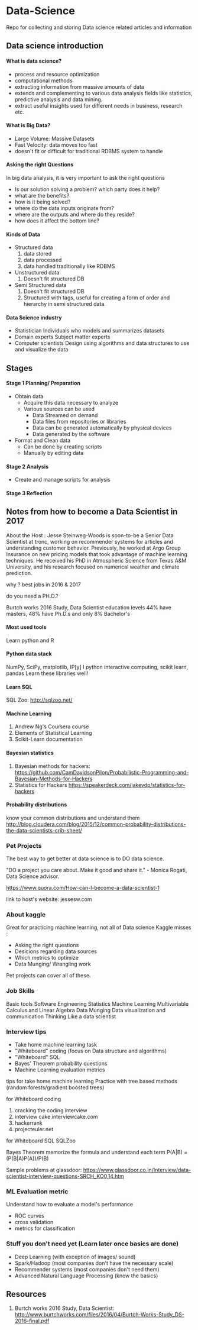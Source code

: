 # Data-Science
Repo for collecting and storing Data science related articles and information

## Data science introduction

#### What is data science?
* process and resource optimization
* computational methods
* extracting information from massive amounts of data
* extends and complementing to various data analysis fields like statistics, predictive analysis and data mining.
* extract useful insights used for different needs in business, research etc.

#### What is Big Data?
* Large Volume: Massive Datasets
* Fast Velocity: data moves too fast
* doesn't fit or difficult for traditional RDBMS system to handle

#### Asking the right Questions
In big data analysis, it is very important to ask the right questions
* Is our solution solving a problem? which party does it help?
* what are the benefits?
* how is it being solved?
* where do the data inputs originate from?
* where are the outputs and where do they reside?
* how does it affect the bottom line?

#### Kinds of Data
* Structured data
  1. data stored
  2. data processed
  3. data handled traditionally like RDBMS
* Unstructured data
  1. Doesn't fit structured DB
* Semi Structured data
  1. Doesn't fit structured DB
  2. Structured with tags, useful for creating a form of order and hierarchy in semi structured data.

#### Data Science industry
* Statistician
 Individuals who models and summarizes datasets
* Domain experts
 Subject matter experts
* Computer scientists
Design using algorithms and data structures to use and visualize the data


## Stages
#### Stage 1 Planning/ Preparation
* Obtain data
  - Acquire this data necessary to analyze
  - Various sources can be used
    * Data Streamed on demand
    * Data files from repositories or libraries
    * Data can be generated automatically by physical devices
    * Data generated by the software
* Format and Clean data
  - Can be done by creating scripts
  - Manually by editing data

#### Stage 2 Analysis
* Create and manage scripts for analysis
#### Stage 3 Reflection



## Notes from how to become a Data Scientist in 2017

About the Host :
Jesse Steinweg-Woods is soon-to-be a Senior Data Scientist at tronc, working on recommender systems for articles and understanding customer behavior. Previously, he worked at Argo Group Insurance on new pricing models that took advantage of machine learning techniques. He received his PhD in Atmospheric Science from Texas A&M University, and his research focused on numerical weather and climate prediction.

why ?
best jobs in 2016 & 2017

do you need a PH.D.?

Burtch works 2016 Study, Data Scientist education levels
44% have masters, 48% have Ph.D.s and only 8% Bachelor's

#### Most used tools
Learn python and R

#### Python data stack
NumPy, SciPy, matplotlib, IP[y] I python interactive computing, scikit learn, pandas
Learn these libraries well!

#### Learn SQL
SQL Zoo: http://sqlzoo.net/

#### Machine Learning
1. Andrew Ng's Coursera course
2. Elements of Statistical Learning
3. Scikit-Learn documentation
#### Bayesian statistics
1. Bayesian methods for hackers:
https://github.com/CamDavidsonPilon/Probabilistic-Programming-and-Bayesian-Methods-for-Hackers
2. Statistics for Hackers
https://speakerdeck.com/jakevdp/statistics-for-hackers

#### Probability distributions
know your common distributions and understand them
http://blog.cloudera.com/blog/2015/12/common-probability-distributions-the-data-scientists-crib-sheet/

### Pet Projects
The best way to get better at data science is to DO data science.

"DO a project you care about. Make it good and share it." - Monica Rogati, Data Science advisor.

https://www.quora.com/How-can-I-become-a-data-scientist-1

link to host's website: jessesw.com

### About kaggle
Great for practicing machine learning, not all of Data science
Kaggle misses :
 - Asking the right questions
 - Desicions regarding data sources
 - Which metrics to optimize
 - Data Munging/ Wrangling work

Pet projects can cover all of these.

### Job Skills

Basic tools
Software Engineering
Statistics
Machine Learning
Multivariable Calculus and Linear Algebra
Data Munging
Data visualization and communication
Thinking Like a data scientist

### Interview tips
- Take home machine learning task
- "Whiteboard" coding (focus on Data structure and algorithms)
- "Whiteboard" SQL
- Bayes' Theorem probability questions
- Machine Learning evaluation metrics

tips for take home machine learning
Practice with tree based methods (random forests/gradient boosted trees)

for Whiteboard coding
1. cracking the coding interview
2. interview cake interviewcake.com
3. hackerrank
4. projecteuler.net

for Whiteboard SQL
SQLZoo

Bayes Theorem
memorize the formula and understand each term
P(A|B) = (P(B|A)P(A))/P(B)

Sample problems at glassdoor:
https://www.glassdoor.co.in/Interview/data-scientist-interview-questions-SRCH_KO0,14.htm

### ML Evaluation metric
Understand how to evaluate a model's performance
- ROC curves
- cross validation
- metrics for classification

### Stuff you don't need yet (Learn later once basics are done)
- Deep Learning (with exception of images/ sound)
- Spark/Hadoop (most companies don't have the necessary scale)
- Recommender systems (most companies don't need them)
- Advanced Natural Language Processing (know the basics)






## Resources
1. Burtch works 2016 Study, Data Scientist: http://www.burtchworks.com/files/2016/04/Burtch-Works-Study_DS-2016-final.pdf
